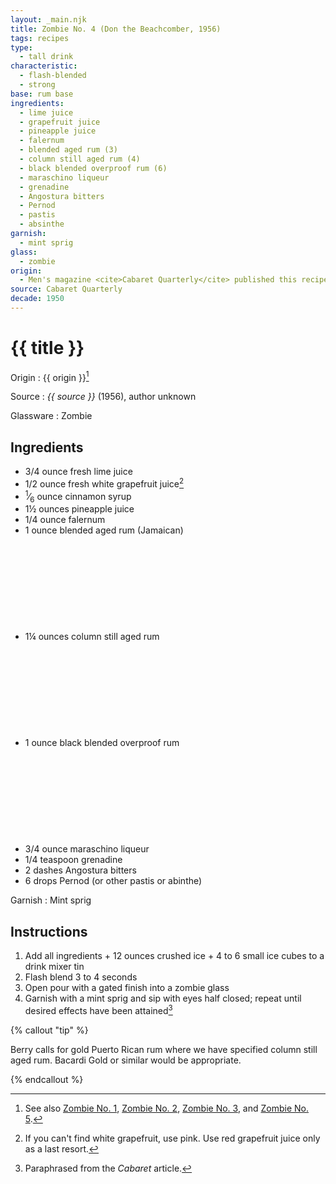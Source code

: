 ```yaml
---
layout: _main.njk
title: Zombie No. 4 (Don the Beachcomber, 1956)
tags: recipes
type:
  - tall drink
characteristic:
  - flash-blended
  - strong
base: rum base
ingredients:
  - lime juice
  - grapefruit juice
  - pineapple juice
  - falernum
  - blended aged rum (3)
  - column still aged rum (4)
  - black blended overproof rum (6)
  - maraschino liqueur
  - grenadine
  - Angostura bitters
  - Pernod
  - pastis
  - absinthe
garnish:
  - mint sprig
glass:
  - zombie
origin:
  - Men's magazine <cite>Cabaret Quarterly</cite> published this recipe in 1956, with the final paragraph stating <q>Don The Beachcomber has consented to <cite>Cabaret</cite>&rsquo;s request for the true recipe. Here, for the first time in print, is the secret to the real Zombie.</q>
source: Cabaret Quarterly
decade: 1950
---
```


<!-- markdownlint-disable MD025 -->
# {{ title }}
<!-- markdownlint-disable MD025 -->

  Origin
    :  {{ origin }}[^1]

  Source
    : <cite>{{ source }}</cite> (1956), author unknown

  Glassware
    : Zombie

[^1]: See also [Zombie No. 1](/recipes/zombie-1-donns-1934.md), [Zombie No. 2](/recipes/zombie-2-trader-vics-1947/), [Zombie No. 3](/recipes/zombie-3-donns-1950.md), and [Zombie No. 5](/recipes/zombie-5-jeff-berry-hamiltons/).

## Ingredients

- 3/4 ounce fresh lime juice
- 1/2 ounce fresh white grapefruit juice[^2]
- <span class="frac"><sup>1</sup>&frasl;<sub>6</sub></span> ounce cinnamon syrup
- 1&frac12; ounces pineapple juice
- 1/4 ounce falernum
- 1 ounce blended aged rum (Jamaican)<icon-l space="1em" class="bigger" label="(3)"><span class="with-icon"><svg class="icon"><use href="/assets/images/icons/circle-3.svg#circle-3"></use></svg></span></icon-l>
- 1&frac14; ounces column still aged rum<icon-l space="1em" class="bigger" label="(4)"><span class="with-icon"><svg class="icon"><use href="/assets/images/icons/circle-4.svg#circle-4"></use></svg></span></icon-l>
- 1 ounce black blended overproof rum<icon-l space="1em" class="bigger" label="(6)"><span class="with-icon"><svg class="icon"><use href="/assets/images/icons/circle-6.svg#circle-6"></use></svg></span></icon-l>
- 3/4 ounce maraschino liqueur
- 1/4 teaspoon grenadine
- 2 dashes Angostura bitters
- 6 drops Pernod (or other pastis or abinthe)

[^2]: If you can't find white grapefruit, use pink. Use red grapefruit juice only as a last resort.

Garnish
  : Mint sprig

## Instructions

1. Add all ingredients + 12 ounces crushed ice + 4 to 6 small ice cubes to a drink mixer tin
2. Flash blend 3 to 4 seconds
3. Open pour with a gated finish into a zombie glass
4. Garnish with a mint sprig and sip with eyes half closed; repeat until desired effects have been attained[^3]

[^3]: Paraphrased from the <cite>Cabaret</cite> article.

<!-- markdownlint-disable MD012 -->
{% callout "tip" %}
<!-- markdownlint-enable MD012 -->
  Berry calls for gold Puerto Rican rum where we have specified column still aged rum. Bacardi Gold or similar would be appropriate.

{% endcallout %}
